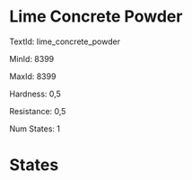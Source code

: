 # Lime Concrete Powder

TextId: lime_concrete_powder

MinId: 8399

MaxId: 8399

Hardness: 0,5

Resistance: 0,5


Num States: 1

# States
```

```